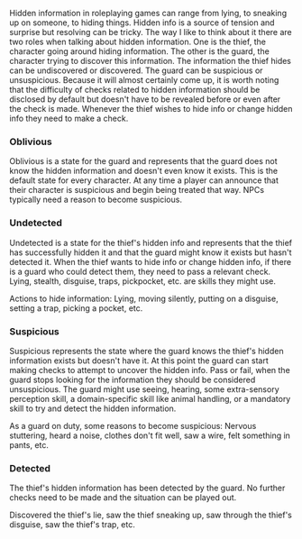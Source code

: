 Hidden information in roleplaying games can range from lying, to sneaking up on someone, to hiding things. Hidden info is a source of tension and surprise but resolving can be tricky. The way I like to think about it there are two roles when talking about hidden information. One is the thief, the character going around hiding information. The other is the guard, the character trying to discover this information. The information the thief hides can be undiscovered or discovered. The guard can be suspicious or unsuspicious. Because it will almost certainly come up, it is worth noting that the difficulty of checks related to hidden information should be disclosed by default but doesn't have to be revealed before or even after the check is made. Whenever the thief wishes to hide info or change hidden info they need to make a check.

### **Oblivious**

Oblivious is a state for the guard and represents that the guard does not know the hidden information and doesn't even know it exists. This is the default state for every character. At any time a player can announce that their character is suspicious and begin being treated that way. NPCs typically need a reason to become suspicious.

### **Undetected**

Undetected is a state for the thief's hidden info and represents that the thief has successfully hidden it and that the guard might know it exists but hasn't detected it. When the thief wants to hide info or change hidden info, if there is a guard who could detect them, they need to pass a relevant check. Lying, stealth, disguise, traps, pickpocket, etc. are skills they might use.

Actions to hide information: Lying, moving silently, putting on a disguise, setting a trap, picking a pocket, etc.

### **Suspicious**

Suspicious represents the state where the guard knows the thief's hidden information exists but doesn't have it. At this point the guard can start making checks to attempt to uncover the hidden info. Pass or fail, when the guard stops looking for the information they should be considered unsuspicious. The guard might use seeing, hearing, some extra-sensory perception skill, a domain-specific skill like animal handling, or a mandatory skill to try and detect the hidden information.

As a guard on duty, some reasons to become suspicious: Nervous stuttering, heard a noise, clothes don't fit well, saw a wire, felt something in pants, etc.

### **Detected**

The thief's hidden information has been detected by the guard. No further checks need to be made and the situation can be played out.

Discovered the thief's lie, saw the thief sneaking up, saw through the thief's disguise, saw the thief's trap, etc.
